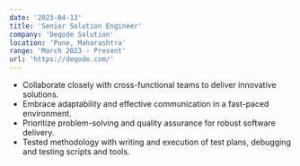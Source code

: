```yaml
---
date: '2023-04-13'
title: 'Senior Solution Engineer'
company: 'Deqode Solution'
location: 'Pune, Maharashtra'
range: 'March 2023 - Present'
url: 'https://deqode.com/'
---
```


- Collaborate closely with cross-functional teams to deliver innovative solutions.
- Embrace adaptability and effective communication in a fast-paced environment.
- Prioritize problem-solving and quality assurance for robust software delivery.
- Tested methodology with writing and execution of test plans, debugging and testing scripts and tools.